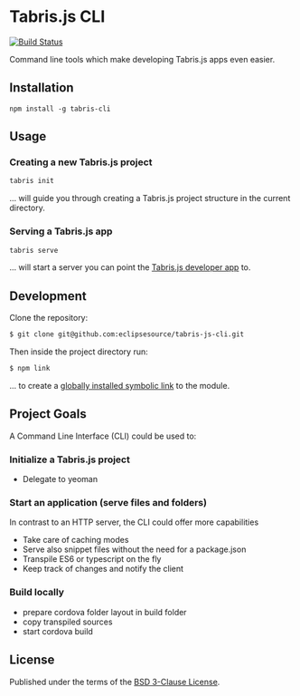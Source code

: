 # Tabris.js CLI

[![Build Status](https://travis-ci.org/eclipsesource/tabris-js-cli.svg?branch=master)](https://travis-ci.org/eclipsesource/tabris-js-cli)

Command line tools which make developing Tabris.js apps even easier.

## Installation

`npm install -g tabris-cli`

## Usage

### Creating a new Tabris.js project

```sh
tabris init
```
... will guide you through creating a Tabris.js project structure in the current directory.

### Serving a Tabris.js app
```sh
tabris serve
```
... will start a server you can point the [Tabris.js developer app](https://tabrisjs.com/documentation/latest/developer-app#the-tabrisjs-developer-app) to.

## Development

Clone the repository:

```sh
$ git clone git@github.com:eclipsesource/tabris-js-cli.git
```

Then inside the project directory run:
```sh
$ npm link
```
... to create a [globally installed symbolic link](https://docs.npmjs.com/cli/link) to the module.

## Project Goals
A Command Line Interface (CLI) could be used to:

### Initialize a Tabris.js project

 * Delegate to yeoman

### Start an application (serve files and folders)

In contrast to an HTTP server, the CLI could offer more capabilities

 * Take care of caching modes
 * Serve also snippet files without the need for a package.json
 * Transpile ES6 or typescript on the fly
 * Keep track of changes and notify the client

### Build locally

 * prepare cordova folder layout in build folder
 * copy transpiled sources
 * start cordova build

## License

Published under the terms of the [BSD 3-Clause License](LICENSE).
